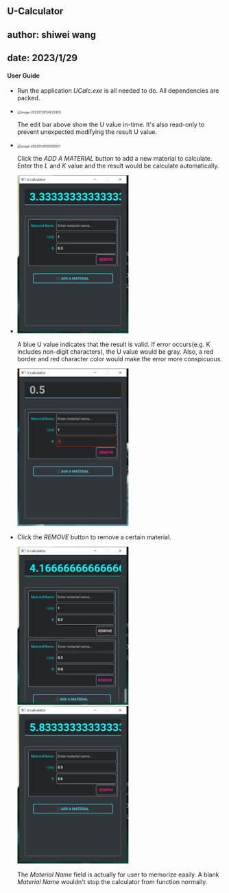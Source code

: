 ## U-Calculator

## author: shiwei wang
## date: 2023/1/29
#### User Guide

- Run the application *UCalc.exe* is all needed to do. All dependencies are packed.

- <img src="C:%5CUsers%5C%E8%A2%81%E5%B4%A7%E5%B7%8D%5CAppData%5CRoaming%5CTypora%5Ctypora-user-images%5Cimage-20230129154822405.png" alt="image-20230129154822405" style="zoom:50%;" />

  The edit bar above show the U value in-time. It's also read-only to prevent unexpected modifying the result U value.

- <img src="C:%5CUsers%5C%E8%A2%81%E5%B4%A7%E5%B7%8D%5CAppData%5CRoaming%5CTypora%5Ctypora-user-images%5Cimage-20230129155005051.png" alt="image-20230129155005051" style="zoom:50%;" />

  Click the *ADD A MATERIAL* button to add a new material to calculate. Enter the *L* and *K* value and the result would be calculate automatically.

- <img src="image-20230129155300478.png" alt="image-20230129155300478" style="zoom:50%;" />

  A blue U value indicates that the result is valid. If error occurs(e.g. K includes non-digit characters), the U value would be gray. Also, a red border and red character color would make the error more conspicuous.

  <img src="image-20230129201916679.png" alt="image-20230129201916679" style="zoom:50%;" />

- Click the *REMOVE* button to remove a certain material.

  <img src="image-20230129155556537.png" alt="image-20230129155556537" style="zoom:50%;" />

  <img src="image-20230129155649744.png" alt="image-20230129155649744" style="zoom:50%;" />

  The *Material Name* field is actually for user to memorize easily. A blank *Material Name* wouldn't stop the calculator from function normally.
